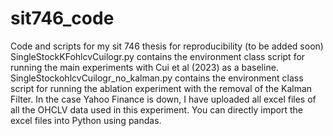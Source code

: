 # sit746_code
Code and scripts for my sit 746 thesis for reproducibility (to be added soon)
SingleStockKFohlcvCuilogr.py contains the environment class script for running the main experiments with Cui et al (2023) as a baseline.
SingleStockohlcvCuilogr_no_kalman.py contains the environment class script for running the ablation experiment with the removal of the Kalman Filter.
In the case Yahoo Finance is down, I have uploaded all excel files of all the OHCLV data used in this experiment. You can directly import the excel files
into Python using pandas. 
